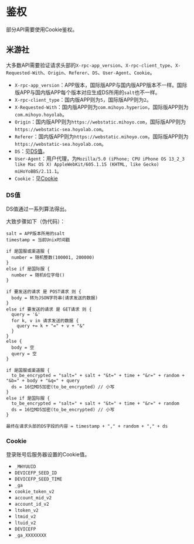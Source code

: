 # 鉴权

部分API需要使用Cookie鉴权。

## 米游社

大多数API需要验证请求头部的`X-rpc-app_version`、`X-rpc-client_type`、`X-Requested-With`、`Origin`、`Referer`、`DS`、`User-Agent`、`Cookie`。

- `X-rpc-app_version`：APP版本，国际版APP与国内版APP版本不一样。国际版APP与国内版APP每个版本对应生成DS所用的`salt`也不一样。
- `X-rpc-client_type`：国内版APP则为`5`，国际版APP则为`2`。
- `X-Requested-With`：国内版APP则为`com.mihoyo.hyperion`，国际版APP则为`com.mihoyo.hoyolab`。
- `Origin`：国内版APP则为`https://webstatic.mihoyo.com`，国际版APP则为`https://webstatic-sea.hoyolab.com`。
- `Referer`：国内版APP则为`https://webstatic.mihoyo.com`，国际版APP则为`https://webstatic-sea.hoyolab.com`。
- `DS`：见[DS值](#ds值)。
- `User-Agent`：用户代理，为`Mozilla/5.0 (iPhone; CPU iPhone OS 13_2_3 like Mac OS X) AppleWebKit/605.1.15 (KHTML, like Gecko) miHoYoBBS/2.11.1`。
- `Cookie`：见[Cookie](#cookie)

### DS值

DS值通过一系列算法得出。

大致步骤如下（伪代码）：

```
salt = APP版本所用的salt
timestamp = 当前Unix时间戳

if 是国服或渠道服 {
  number = 随机整数(100001, 200000)
}
else if 是国际服 {
  number = 随机6位字母()
}

if 要发送的请求 是 POST请求 则 {
  body = 转为JSON字符串(请求发送的数据)
}
else if 要发送的请求 是 GET请求 则 {
  query = '&'
  for k, v in 请求发送的数据 {
    query += k + "=" + v + "&"
  }
}
else {
  body = 空
  query = 空
}

if 是国服或渠道服 {
  to_be_encrypted = "salt=" + salt + "&t=" + time + "&r=" + random + "&b=" + body + "&q=" + query
  ds = 16位MD5加密(to_be_encrypted) // 小写
}
else if 是国际服 {
  to_be_encrypted = "salt=" + salt + "&t=" + time + "&r=" + random
  ds = 16位MD5加密(to_be_encrypted) // 小写
}

最终在请求头部的DS字段的内容 = timestamp + "," + random + "," + ds

``` 

### Cookie

登录账号后服务器设置的Cookie值。

- `_MHYUUID`
- `DEVICEFP_SEED_ID`
- `DEVICEFP_SEED_TIME`
- `_ga`
- `cookie_token_v2`
- `account_mid_v2`
- `account_id_v2`
- `ltoken_v2`
- `ltmid_v2`
- `ltuid_v2`
- `DEVICEFP`
- `_ga_XXXXXXXX`
